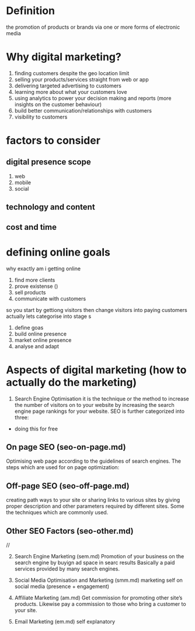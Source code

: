 # Definition
the promotion of products or brands via one or more forms of electronic media 

# Why digital marketing? 
1. finding customers despite the geo location limit 
2. selling your products/services straight from web or app 
3. delivering targeted advertising to customers 
4. learning more about what your customers love 
5. using analytics to power your decision making and reports (more insights on the customer behaviour)
6. build better communication/relationships with customers 
7. visibility to customers 


# factors to consider
## digital presence scope 
1. web 
2. mobile 
3. social 

## technology and content 


## cost and time 
 
# defining online goals 
why exactly am i getting online 
1. find more clients 
2. prove existense ()
3. sell products 
4. communicate with customers 


so you start by gettiong visitors then  change visitors into paying customers 
actually lets categorise into stage s
1. define goas 
2. build online presence 
3. market online presence 
4. analyse and adapt 


# Aspects of digital marketing (how to actually do the marketing)
1.	Search Engine Optimisation 
it is the technique or the method to increase the number of visitors on to your website by increasing the search engine page rankings for your website. SEO is further categorized into three:
- doing this for free 

## On page SEO (seo-on-page.md)
Optimising web page according to the guidelines of search engines. The steps which are used for on page optimization:

## Off-page SEO (seo-off-page.md)
creating path ways to your site or sharing links to various sites by giving proper description and other parameters required by different sites. Some the techniques which are commonly used.

## Other SEO Factors (seo-other.md)
//

2.	Search Engine Marketing (sem.md)
Promotion of your business on the search engine by buyign ad space in searc results 
Basically a paid services provided by many search engines. 

3.	Social Media Optimisation and Marketing (smm.md)
marketing self on  social media (presence + engagement)

4.	Affiliate Marketing (am.md)
Get commission for promoting other site’s products. Likewise pay a commission to those who bring a customer to your site. 

5.	Email Marketing (em.md)
self explanatory




 




 


 

 
 

